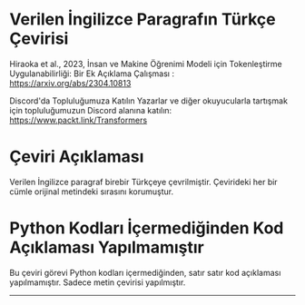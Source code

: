 # Verilen İngilizce Paragrafın Türkçe Çevirisi

Hiraoka et al., 2023, İnsan ve Makine Öğrenimi Modeli için Tokenleştirme Uygulanabilirliği: Bir Ek Açıklama Çalışması : https://arxiv.org/abs/2304.10813

Discord'da Topluluğumuza Katılın
Yazarlar ve diğer okuyucularla tartışmak için topluluğumuzun Discord alanına katılın: https://www.packt.link/Transformers

# Çeviri Açıklaması

Verilen İngilizce paragraf birebir Türkçeye çevrilmiştir. Çevirideki her bir cümle orijinal metindeki sırasını korumuştur.

# Python Kodları İçermediğinden Kod Açıklaması Yapılmamıştır

Bu çeviri görevi Python kodları içermediğinden, satır satır kod açıklaması yapılmamıştır. Sadece metin çevirisi yapılmıştır.

---

